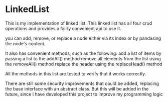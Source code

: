 # LinkedList
This is my implementation of linked list. 
This linked list has all four crud operations and provides a fairly convenient api to use it.

you can add, remove, or replace a node either via its index or by pandasing the node's content.

It also has convenient methods, such as the following:
add a list of items by passing a list to the addAll() method
remove all elements from the list using the removeAll() method
replace the header using the replaceHead() method

All the methods in this list are tested to verify that it works correctly.

There are still some security improvements that could be added, replacing the base interface with an abstract class. But this will be added in the future, since I have developed this project to improve my programming logic

